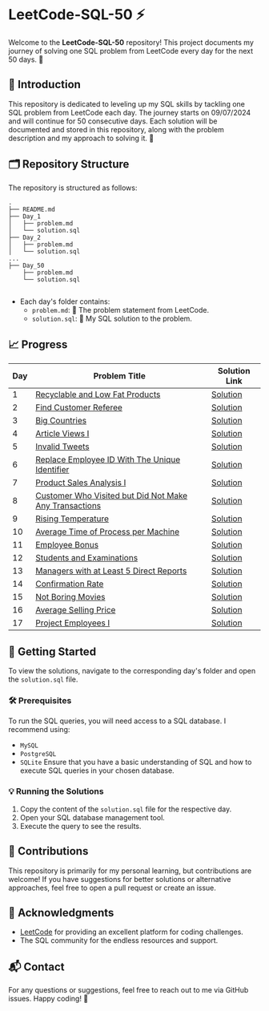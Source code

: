 #  LeetCode-SQL-50 ⚡
Welcome to the **LeetCode-SQL-50** repository! This project documents my journey of solving one SQL problem from LeetCode every day for the next 50 days. 🚀
## 🌟 Introduction
This repository is dedicated to leveling up my SQL skills by tackling one SQL problem from LeetCode each day. The journey starts on 09/07/2024 and will continue for 50 consecutive days. Each solution will be documented and stored in this repository, along with the problem description and my approach to solving it. 💪
## 🗂️ Repository Structure
The repository is structured as follows:
```
.
├── README.md
├── Day_1
│   ├── problem.md
│   └── solution.sql
├── Day_2
│   ├── problem.md
│   └── solution.sql
...
├── Day_50
    ├── problem.md
    └── solution.sql
    
```
- Each day's folder contains:
  - `problem.md`: 📜 The problem statement from LeetCode.
  - `solution.sql`: 💾 My SQL solution to the problem.
## 📈 Progress

| Day | Problem Title | Solution Link |
|-----|---------------|---------------|
| 1 | [Recyclable and Low Fat Products](01.LeetCode@1757_Recyclable_and_Low_Fat_Products/01.LeetCode@1757_Recyclable_and_Low_Fat_Products.md) | [Solution](01.LeetCode@1757_Recyclable_and_Low_Fat_Products/01.LeetCode@1757_Recyclable_and_Low_Fat_Products.sql) |
| 2 | [Find Customer Referee](02.LeetCode@584_Find_Customer_Referee/02.LeetCode@584_Find_Customer_Referee.md) | [Solution](02.LeetCode@584_Find_Customer_Referee/02.LeetCode@584_Find_Customer_Referee.sql) |
| 3 | [Big Countries](03.LeetCode@595_Big_Countries/03.LeetCode@595_Big_Countries.md) | [Solution](03.LeetCode@595_Big_Countries/03.LeetCode@595_Big_Countries.sql) |
| 4 | [Article Views I](04.LeetCode@1148_Article_Views_I/04.LeetCode@1148_Article_Views_I.md) | [Solution](04.LeetCode@1148_Article_Views_I/04.LeetCode@1148_Article_Views_I.sql) |
| 5 | [Invalid Tweets](05.LeetCode@1683_Invalid_Tweets/05.LeetCode@1683_Invalid_Tweets.md) | [Solution](05.LeetCode@1683_Invalid_Tweets/05.LeetCode@1683_Invalid_Tweets.sql) |
| 6 | [Replace Employee ID With The Unique Identifier](06.LeetCode@1378_Replace_Employee_ID_With_The_Unique_Identifier/06.LeetCode@1378_Replace_Employee_ID_With_The_Unique_Identifier.md) | [Solution](06.LeetCode@1378_Replace_Employee_ID_With_The_Unique_Identifier/06.LeetCode@1378_Replace_Employee_ID_With_The_Unique_Identifier.sql) |
| 7 | [Product Sales Analysis I](07.LeetCode@1068_Product_Sales_Analysis_I/07.LeetCode@1068_Product_Sales_Analysis_I.md) | [Solution](07.LeetCode@1068_Product_Sales_Analysis_I/07.LeetCode@1068_Product_Sales_Analysis_I.sql) |
| 8 | [Customer Who Visited but Did Not Make Any Transactions](08.LeetCode@1581_Customer_Who_Visited_but_Did_Not_Make_Any_Transactions/08.LeetCode@1581_Customer_Who_Visited_but_Did_Not_Make_Any_Transactions.md) | [Solution](08.LeetCode@1581_Customer_Who_Visited_but_Did_Not_Make_Any_Transactions/08.LeetCode@1581_Customer_Who_Visited_but_Did_Not_Make_Any_Transactions.sql) |
| 9 | [Rising Temperature](09.LeetCode@197_Rising_Temperature/09.LeetCode@197_Rising_Temperature.md) | [Solution](09.LeetCode@197_Rising_Temperature/09.LeetCode@197_Rising_Temperature.sql) |
| 10 | [Average Time of Process per Machine](10.LeetCode@1661_Average_Time_of_Process_per_Machine/10.LeetCode@1661_Average_Time_of_Process_per_Machine.md) | [Solution](10.LeetCode@1661_Average_Time_of_Process_per_Machine/10.LeetCode@1661_Average_Time_of_Process_per_Machine.sql) |
| 11 | [Employee Bonus](11.LeetCode@577_Employee_Bonus/11.LeetCode@577_Employee_Bonus.md) | [Solution](11.LeetCode@577_Employee_Bonus/11.LeetCode@577_Employee_Bonus.sql) |
| 12 | [Students and Examinations](12.LeetCode@1280_Students_and_Examinations/12.LeetCode@1280_Students_and_Examinations.md) | [Solution](12.LeetCode@1280_Students_and_Examinations/12.LeetCode@1280_Students_and_Examinations.sql) |
| 13 | [Managers with at Least 5 Direct Reports](13.LeetCode@570_Managers_with_at_Least_5_Direct_Reports/13.LeetCode@570_Managers_with_at_Least_5_Direct_Reports.md) | [Solution](13.LeetCode@570_Managers_with_at_Least_5_Direct_Reports/13.LeetCode@570_Managers_with_at_Least_5_Direct_Reports.sql) |
| 14 | [Confirmation Rate](14.LeetCode@1934_Confirmation_Rate/14.LeetCode@1934_Confirmation_Rate.md) | [Solution](14.LeetCode@1934_Confirmation_Rate/14.LeetCode@1934_Confirmation_Rate.sql) |
| 15 | [Not Boring Movies](15.LeetCode@620_Not_Boring_Movies/15.LeetCode@620_Not_Boring_Movies.md) | [Solution](15.LeetCode@620_Not_Boring_Movies/15.LeetCode@620_Not_Boring_Movies.sql) |
| 16 | [Average Selling Price](16.LeetCode@1251_Average_Selling_Price/16.LeetCode@1251_Average_Selling_Price.md) | [Solution](16.LeetCode@1251_Average_Selling_Price/16.LeetCode@1251_Average_Selling_Price.sql) |
| 17 | [Project Employees I](17.LeetCode@1075_Project_Employees_I/17.LeetCode@1075_Project_Employees_I.md) | [Solution](17.LeetCode@1075_Project_Employees_I/17.LeetCode@1075_Project_Employees_I.sql) |

## 🚀 Getting Started
To view the solutions, navigate to the corresponding day's folder and open the `solution.sql` file.
### 🛠️ Prerequisites
To run the SQL queries, you will need access to a SQL database. I recommend using:
- `MySQL`
- `PostgreSQL`
- `SQLite`
Ensure that you have a basic understanding of SQL and how to execute SQL queries in your chosen database.
### 💡 Running the Solutions
1. Copy the content of the `solution.sql` file for the respective day.
2. Open your SQL database management tool.
3. Execute the query to see the results.
## 🤝 Contributions
This repository is primarily for my personal learning, but contributions are welcome! If you have suggestions for better solutions or alternative approaches, feel free to open a pull request or create an issue.
## 🙏 Acknowledgments
- [LeetCode](https://leetcode.com/) for providing an excellent platform for coding challenges.
- The SQL community for the endless resources and support.
## 📬 Contact
For any questions or suggestions, feel free to reach out to me via GitHub issues.
Happy coding! 🎉